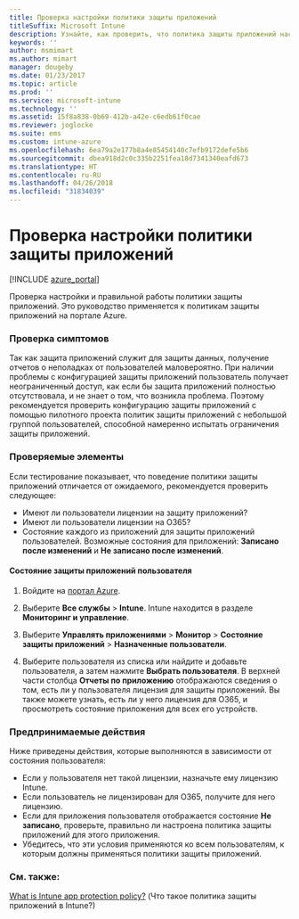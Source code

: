 ```yaml
---
title: Проверка настройки политики защиты приложений
titleSuffix: Microsoft Intune
description: Узнайте, как проверить, что политика защиты приложений настроена и работает правильно.
keywords: ''
author: msmimart
ms.author: mimart
manager: dougeby
ms.date: 01/23/2017
ms.topic: article
ms.prod: ''
ms.service: microsoft-intune
ms.technology: ''
ms.assetid: 15f8a838-0b69-412b-a42e-c6edb61f0cae
ms.reviewer: joglocke
ms.suite: ems
ms.custom: intune-azure
ms.openlocfilehash: 6ea79a2e177b8a4e85454140c7efb9172defe5b6
ms.sourcegitcommit: dbea918d2c0c335b2251fea18d7341340eafd673
ms.translationtype: HT
ms.contentlocale: ru-RU
ms.lasthandoff: 04/26/2018
ms.locfileid: "31834039"
---
```

# <a name="how-to-validate-your-app-protection-policy-setup"></a>Проверка настройки политики защиты приложений

[!INCLUDE [azure_portal](./includes/azure_portal.md)]

Проверка настройки и правильной работы политики защиты приложений. Это руководство применяется к политикам защиты приложений на портале Azure.

### <a name="checking-for-symptoms"></a>Проверка симптомов
Так как защита приложений служит для защиты данных, получение отчетов о неполадках от пользователей маловероятно. При наличии проблемы с конфигурацией защиты приложений пользователь получает неограниченный доступ, как если бы защита приложений полностью отсутствовала, и не знает о том, что возникла проблема. Поэтому рекомендуется проверить конфигурацию защиты приложений с помощью пилотного проекта политик защиты приложений с небольшой группой пользователей, способной намеренно испытать ограничения защиты приложений.


### <a name="what-to-check"></a>Проверяемые элементы

Если тестирование показывает, что поведение политики защиты приложений отличается от ожидаемого, рекомендуется проверить следующее:

- Имеют ли пользователи лицензии на защиту приложений?
- Имеют ли пользователи лицензии на O365?
- Состояние каждого из приложений для защиты приложений пользователей. Возможные состояния для приложений: **Записано после изменений** и **Не записано после изменений**.

#### <a name="user-app-protection-status"></a>Состояние защиты приложений пользователя
1. Войдите на [портал Azure](https://portal.azure.com).
2. Выберите **Все службы** > **Intune**. Intune находится в разделе **Мониторинг и управление**.
1. Выберите **Управлять приложениями** > **Монитор** >  **Состояние защиты приложений** > **Назначенные пользователи**.

2. Выберите пользователя из списка или найдите и добавьте пользователя, а затем нажмите **Выбрать пользователя**. В верхней части столбца **Отчеты по приложению** отображаются сведения о том, есть ли у пользователя лицензия для защиты приложений. Вы также можете узнать, есть ли у него лицензия для O365, и просмотреть состояние приложения для всех его устройств.



### <a name="what-to-do"></a>Предпринимаемые действия
Ниже приведены действия, которые выполняются в зависимости от состояния пользователя:

- Если у пользователя нет такой лицензии, назначьте ему лицензию Intune.
- Если пользователь не лицензирован для O365, получите для него лицензию.
- Если для приложения пользователя отображается состояние **Не записано**, проверьте, правильно ли настроена политика защиты приложений для этого приложения.
- Убедитесь, что эти условия применяются ко всем пользователям, к которым должны применяться политики защиты приложений.

### <a name="see-also"></a>См. также:

[What is Intune app protection policy?](app-protection-policies.md) (Что такое политика защиты приложений в Intune?)
